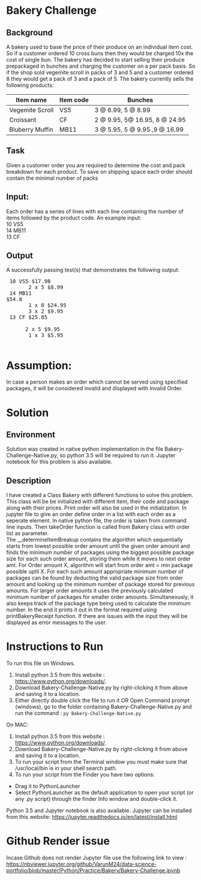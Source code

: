 # Bakery Challenge

## Background
A bakery used to base the price of their produce on an individual item cost. So if a customer ordered 10
cross buns then they would be charged 10x the cost of single bun. The bakery has decided to start
selling their produce prepackaged in bunches and charging the customer on a per pack basis. So if the
shop sold vegemite scroll in packs of 3 and 5 and a customer ordered 8 they would get a pack of 3 and
a pack of 5. The bakery currently sells the following products:

| Item name | Item code | Bunches|
|-----------|-----------|----------|
|Vegemite Scroll| VS5|3 @ 6.99, 5 @ 8.99|
| Croissant | CF | 2 @ 9.95, 5@ 16.95, 8 @ 24.95|
|Bluberry Muffin|MB11|3 @ 5.95, 5 @ 9.95 ,9 @ 16.99|

## Task
Given a customer order you are required to determine the cost and pack breakdown for each product.
To save on shipping space each order should contain the minimal number of packs

## Input:
Each order has a series of lines with each line containing the number of items followed by the product
code. An example input:<br>
10 VS5<br>
14 MB11<br>
13 CF

## Output
A successfully passing test(s) that demonstrates the following output:<br><pre>
10 VS5 $17.98<br>
&nbsp;&nbsp;&nbsp;&nbsp;&nbsp;&nbsp;2 x 5 $8.99<br>
14 MB11 $54.8<br>
&nbsp;&nbsp;&nbsp;&nbsp;&nbsp;&nbsp;1 x 8 $24.95<br>
&nbsp;&nbsp;&nbsp;&nbsp;&nbsp;&nbsp;3 x 2 $9.95<br>
13 CF $25.85<br>
&nbsp;&nbsp;&nbsp;&nbsp;&nbsp;&nbsp;2 x 5 $9.95<br>
&nbsp;&nbsp;&nbsp;&nbsp;&nbsp;&nbsp;1 x 3 $5.95<br>
</pre>

# Assumption:
In case a person makes an order which cannot be served using specified packages, it will be considered invalid and displayed with Invalid Order.
# Solution
## Environment
Solution was created in native python implementation in the file Bakery-Challenge-Native.py, so python 3.5 will be required to run it.
Jupyter notebook for this problem is also available.

## Description
I have created a Class Bakery with different functions to solve this problem. 
This class will be be initialized with different item, their code and package along with their prices. Print order will also be used in the initialization. 
In jupyter file to give an order define order in a list with each order as a seperate element. In native python file, the order is taken from command line inputs. Then takeOrder function is called from Bakery class with order list as parameter.<br>
The __determineItemBreakup contains the algorithm which sequentially starts from lowest possible order amount until the given order amount and finds the minimum number of 
 packages using the biggest possible package size for each such order amount, storing them while it moves to next order amt.
 For Order amount X, algorithm will start from order amt = min package possible uptil X. For each such amount appropriate minimum
 number of packages can be found by deducting the valid package size from order amount and looking up the minimum number of package
 stored for previous amounts. 
For larger order amounts it uses the previously calculated minimum number of packages  for smaller order amounts. Simultaneously,
 it also keeps track of the package type being used to calculate the minimum number. In the end it prints it out in the format 
 required using printBakeryReceipt function.
 If there are issues with the input they will be displayed as error messages to the user.
 # Instructions to Run
 
 To run this file on Windows. 
1. Install python 3.5 from this website : https://www.python.org/downloads/. 
2. Download Bakery-Challenge-Native.py by right-clicking it from above and saving it to a location.
3. Either directly double click the file to run it 
OR
Open Command prompt (windows), go to the folder containing Bakery-Challenge-Native.py and run the command :
`py Bakery-Challenge-Native.py`

On MAC:
1. Install python 3.5 from this website : https://www.python.org/downloads/. 
2. Download Bakery-Challenge-Native.py by right-clicking it from above and saving it to a location.
2. To run your script from the Terminal window you must make sure that /usr/local/bin is in your shell search path.
3. To run your script from the Finder you have two options:
- Drag it to PythonLauncher
- Select PythonLauncher as the default application to open your script (or any .py script) through the finder Info window and double-click it.

Python 3.5 and Jupyter notebook is also available. Jupyter can be installed from this website:
https://jupyter.readthedocs.io/en/latest/install.html<br>
 
 # Github Render issue 
 Incase Github does not render Jupyter file use the following link to view :
 https://nbviewer.jupyter.org/github/VarunM24/data-science-portfolio/blob/master/Python/Practice/Bakery/Bakery-Challenge.ipynb
